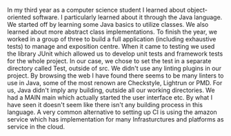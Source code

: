 In my third year as a computer science student I learned about object-oriented software. I particularly learned about it through the Java language. We started off by learning some Java basics to utilize classes. We also learned about more abstract class implementations. To finish the year, we worked in a group of three to build a full application (including exhaustive tests) to manage and exposition centre.
When it came to testing we used the library JUnit which allowed us to develop unit tests and framework tests for the whole project. In our case, we chose to set the test in a separate directory called Test, outside of src.
We didn't use any linting plugins in our project. By browsing the web I have found there seems to be many linters to use in Java, some of the most renown are Checkstyle, Lightrun or PMD.
For us, Java didn't imply any building, outside all our working directories. We had a MAIN main which actually started the user interface etc. By what I have seen it doesn't seem like there isn't any building process in this language.
A very common alternative to setting up CI is using the amazon service which has implementation for many Infrasturctures and platforms as service in the cloud.